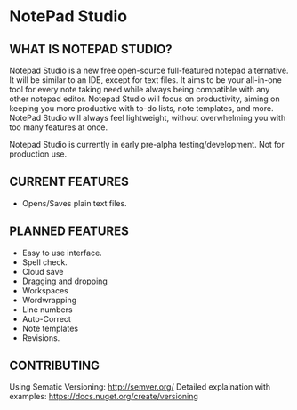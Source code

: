 # NotePad Studio

WHAT IS NOTEPAD STUDIO?
-----------------------

Notepad Studio is a new free open-source full-featured notepad alternative. It will be similar to an IDE, except for text files. It aims to be your all-in-one tool for every note taking need while always being compatible with any other notepad editor. Notepad Studio will focus on productivity, aiming on keeping you more productive with to-do lists, note templates, and more. NotePad Studio will always feel lightweight, without overwhelming you with too many features at once.

Notepad Studio is currently in early pre-alpha testing/development. Not for production use.


CURRENT FEATURES
-----------------

* Opens/Saves plain text files.

PLANNED FEATURES
-----------------

* Easy to use interface.
* Spell check.
* Cloud save
* Dragging and dropping
* Workspaces
* Wordwrapping
* Line numbers
* Auto-Correct
* Note templates
* Revisions.

CONTRIBUTING
------------

Using Sematic Versioning: http://semver.org/
Detailed explaination with examples: https://docs.nuget.org/create/versioning



